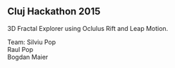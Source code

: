 ## Cluj Hackathon 2015

3D Fractal Explorer using Oclulus Rift and Leap Motion.

Team:
Silviu Pop  
Raul Pop  
Bogdan Maier  

